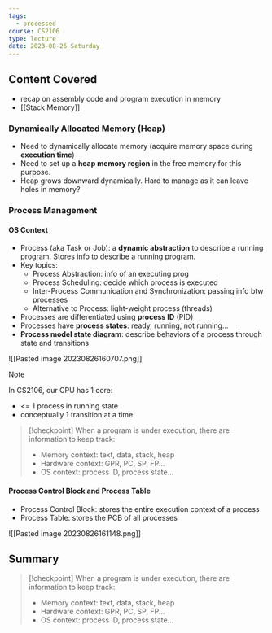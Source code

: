 ```yaml
---
tags:
  - processed
course: CS2106
type: lecture
date: 2023-08-26 Saturday
---
```


## Content Covered

- recap on assembly code and program execution in memory
- [[Stack Memory]]

### Dynamically Allocated Memory (Heap)

- Need to dynamically allocate memory (acquire memory space during **execution time**)
- Need to set up a **heap memory region** in the free memory for this purpose.
- Heap grows downward dynamically. Hard to manage as it can leave holes in memory?

### Process Management

#### OS Context

- Process (aka Task or Job): a **dynamic abstraction** to describe a running program. Stores info to describe a running program.
- Key topics:
	- Process Abstraction: info of an executing prog
	- Process Scheduling: decide which process is executed
	- Inter-Process Communication and Synchronization: passing info btw processes
	- Alternative to Process: light-weight process (threads)
- Processes are differentiated using **process ID** (PID)
- Processes have **process states**: ready, running, not running...
- **Process model state diagram**: describe behaviors of a process through state and transitions

![[Pasted image 20230826160707.png]]

> [!note]
> In CS2106, our CPU has 1 core:
> - <= 1 process in running state
> - conceptually 1 transition at a time

>[!checkpoint]
> When a program is under execution, there are information to keep track:
> - Memory context: text, data, stack, heap
> - Hardware context: GPR, PC, SP, FP...
> - OS context: process ID, process state...
#### Process Control Block and Process Table

- Process Control Block: stores the entire execution context of a process
- Process Table: stores the PCB of all processes

![[Pasted image 20230826161148.png]]
## Summary

>[!checkpoint]
> When a program is under execution, there are information to keep track:
> - Memory context: text, data, stack, heap
> - Hardware context: GPR, PC, SP, FP...
> - OS context: process ID, process state...


